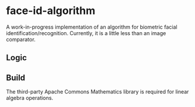 # face-id-algorithm
A work-in-progress implementation of an algorithm for biometric facial identification/recognition. Currently, it is a little less than an image comparator.
## Logic

## Build
The third-party Apache Commons Mathematics library is required for linear algebra operations.
